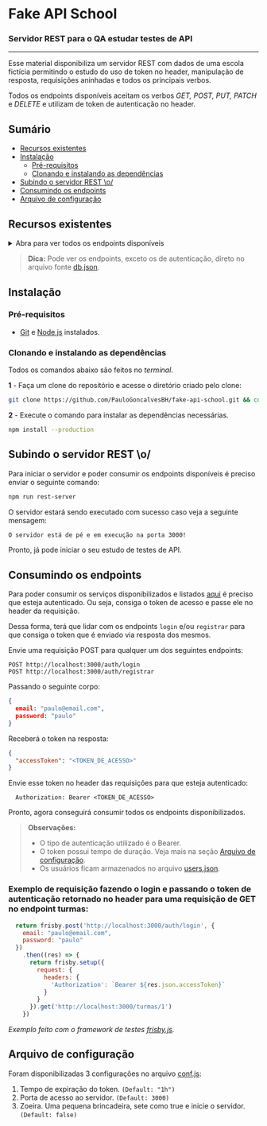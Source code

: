


# Fake API School

### **Servidor REST para o QA estudar testes de API**
---

 Esse material disponibiliza um servidor REST com dados de uma escola fictícia permitindo o estudo do uso de token no header, manipulação de resposta, requisições aninhadas e todos os principais verbos.


Todos os endpoints disponíveis aceitam os verbos *GET, POST, PUT, PATCH* e *DELETE* e utilizam de token de autenticação no header.

## Sumário
- [Recursos existentes](#Recursos-existentes)
- [Instalação](#Instalação)
    - [Pré-requisitos](#Pré-requisitos)
    - [Clonando e instalando as dependências](#Clonando-e-instalando-as-dependências)
- [Subindo o servidor REST \o/](#Subindo-o-servidor-REST-\o/)
- [Consumindo os endpoints](#Consumindo-os-endpoints)
- [Arquivo de configuração](#Arquivo-de-configuração)

## Recursos existentes 

  <details><p><summary>Abra para ver todos os endpoints disponíveis</summary>

1. turmas
    1. id
    2. descricao
    3. idHorario
    4. alunos
        1. idAluno

2. horarios
    1. id
    2. turno
    3. segunda
    4. terca
    5. quarta
    6. quinta
    7. sexta

3. alunos
    1. id
    2. nome
    3. anoNascimento

4. professores
    1. id
    2. idDisciplina
    3. nome

5. disciplinas
    1. id
    2. nome

*Recursos exclusivos de autenticação:*

6. auth/login
7. auth/registrar

</p> </details>

> **Dica:** Pode ver os endpoints, exceto os de autenticação, direto no arquivo fonte [db.json](/data/db.json).

## Instalação
### Pré-requisitos

- [Git](https://git-scm.com/download/) e [Node.js](https://nodejs.org/en/download/) instalados.

### Clonando e instalando as dependências

Todos os comandos abaixo são feitos no _terminal_.

**1** - Faça um clone do repositório e acesse o diretório criado pelo clone:

```sh
git clone https://github.com/PauloGoncalvesBH/fake-api-school.git && cd fake-api-school
```

**2** - Execute o comando para instalar as dependências necessárias.

```sh
npm install --production
```

## Subindo o servidor REST \o/

Para iniciar o servidor e poder consumir os endpoints disponíveis é preciso enviar o seguinte comando:

```sh
npm run rest-server
```

O servidor estará sendo executado com sucesso caso veja a seguinte mensagem:

```sh
O servidor está de pé e em execução na porta 3000!
```

Pronto, já pode iniciar o seu estudo de testes de API.

## Consumindo os endpoints

Para poder consumir os serviços disponibilizados e listados [aqui](#Recursos-existentes) é preciso que esteja autenticado. Ou seja, consiga o token de acesso e passe ele no header da requisição.

Dessa forma, terá que lidar com os endpoints ```login``` e/ou ```registrar``` para que consiga o token que é enviado via resposta dos mesmos.

Envie uma requisição POST para qualquer um dos seguintes endpoints:

```
POST http://localhost:3000/auth/login
POST http://localhost:3000/auth/registrar
```

Passando o seguinte corpo:
``` json
{
  email: "paulo@email.com",
  password: "paulo"
}
```
Receberá o token na resposta:

``` json
{
  "accessToken": "<TOKEN_DE_ACESSO>"
}
```
Envie esse token no header das requisições para que esteja autenticado:

```
  Authorization: Bearer <TOKEN_DE_ACESSO>
```
Pronto, agora conseguirá consumir todos os endpoints disponibilizados.

> **Observaçôes:**
> - O tipo de autenticação utilizado é o Bearer.
> - O token possui tempo de duração. Veja mais na seção [Arquivo de configuração](#Arquivo-de-configuração).
> - Os usuários ficam armazenados no arquivo [users.json](/data/users.json).

### Exemplo de requisição fazendo o login e passando o token de autenticação retornado no header para uma requisição de GET no endpoint turmas:
``` javascript
  return frisby.post('http://localhost:3000/auth/login', {
    email: "paulo@email.com",
    password: "paulo"
  })
    .then((res) => {
      return frisby.setup({
        request: {
          headers: {
            'Authorization': `Bearer ${res.json.accessToken}`
          }
        }
      }).get('http://localhost:3000/turmas/1')
    })
```
*Exemplo feito com o framework de testes [frisby.js](https://www.frisbyjs.com).*

## Arquivo de configuração

Foram disponibilizadas 3 configurações no arquivo [conf.js](/conf.js):
1. Tempo de expiração do token. ```(Default: "1h")```
2. Porta de acesso ao servidor. ```(Default: 3000)```
3. Zoeira. Uma pequena brincadeira, sete como true e inicie o servidor. ```(Default: false)```